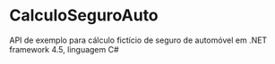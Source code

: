 # CalculoSeguroAuto
API de exemplo para cálculo fictício de seguro de automóvel em .NET framework 4.5, linguagem C#
